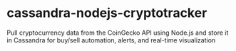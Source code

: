 # cassandra-nodejs-cryptotracker
Pull cryptocurrency data from the CoinGecko API using Node.js and store it in Cassandra for buy/sell automation, alerts, and real-time visualization

